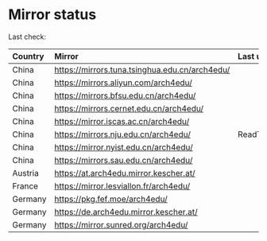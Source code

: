 <script src="./time.js"></script>
# Mirror status
Last check: <script type="text/javascript">localize(1725592996.2793756);</script>

|Country|Mirror|Last update|
|:------|:-----|:----------|
|China|https://mirrors.tuna.tsinghua.edu.cn/arch4edu/|<script type="text/javascript">localize(1725561421);</script>|
|China|https://mirrors.aliyun.com/arch4edu/|<script type="text/javascript">localize(1725561421);</script>|
|China|https://mirrors.bfsu.edu.cn/arch4edu/|<script type="text/javascript">localize(1725561421);</script>|
|China|https://mirrors.cernet.edu.cn/arch4edu/|<script type="text/javascript">localize(1725561421);</script>|
|China|https://mirror.iscas.ac.cn/arch4edu/|<script type="text/javascript">localize(1725561421);</script>|
|China|https://mirrors.nju.edu.cn/arch4edu/|ReadTimeout|
|China|https://mirror.nyist.edu.cn/arch4edu/|<script type="text/javascript">localize(1725561421);</script>|
|China|https://mirrors.sau.edu.cn/arch4edu/|<script type="text/javascript">localize(1725561421);</script>|
|Austria|https://at.arch4edu.mirror.kescher.at/|<script type="text/javascript">localize(1725561421);</script>|
|France|https://mirror.lesviallon.fr/arch4edu/|<script type="text/javascript">localize(1725561421);</script>|
|Germany|https://pkg.fef.moe/arch4edu/|<script type="text/javascript">localize(1725561421);</script>|
|Germany|https://de.arch4edu.mirror.kescher.at/|<script type="text/javascript">localize(1725561421);</script>|
|Germany|https://mirror.sunred.org/arch4edu/|<script type="text/javascript">localize(1725561421);</script>|

<script src="./tablefilter/tablefilter.js"></script>
<script src="./table.js"></script>